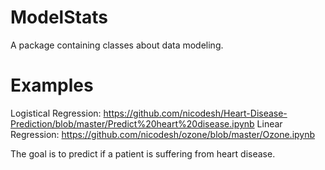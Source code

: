 # ModelStats
A package containing classes about data modeling.

# Examples
Logistical Regression: https://github.com/nicodesh/Heart-Disease-Prediction/blob/master/Predict%20heart%20disease.ipynb
Linear Regression: https://github.com/nicodesh/ozone/blob/master/Ozone.ipynb

The goal is to predict if a patient is suffering from heart disease.
